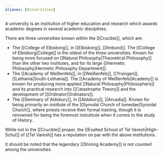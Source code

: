 ```yaml
---
aliases: [Universities]
---
```

A university is an institution of higher education and research which awards academic degrees in several academic disciplines.

There are three universities known within the [[Crucible]], which are:
- The [[College of Elbisborg]], in [[Elbisborg]], [[Ilmbund]]. 
  The [[College of Elbisborg|College]] is the oldest of the three universities. Known for being more focused on [[Natural Philosophy|Theoretical Philosophy]] than the other two institutes, and for its large [[Hermetic Philosophy|Hermetic Philosophy Department]].
- The [[Academy of Weißenfels]], in [[Weißenfels]], [[Yrsingen]], [[Lethania|South-Lethania]].
The [[Academy of Weißenfels|Academy]] is known for producing more applied [[Natural Philosophy|Philosophers]] and its practical research into [[Catastrophe Theory]] and the development of [[Ordinator|Ordinators]].
- The [[Seminary of Aldsbury]], in [[Aldsbury]], [[Arcadia]]. 
  Known for being primarily an institute of the [[Synodal Church of Iomedae|Synodal Church]], where priests receive their formal training, though it is renowned for being the foremost instutitute when it comes to the study of History.
  
While not in the [[Crucible]] proper, the [[Exalted School of Tel Varesh|High-Schul]] of [[Tel Varesh]] has a reputation on par with the above institutions. 

It should be noted that the legendary [[Shining Academy]] is not counted among the universities. 